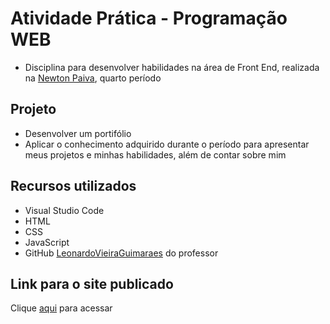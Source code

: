 # Atividade Prática - Programação WEB

- Disciplina para desenvolver habilidades na área de Front End, realizada na [Newton Paiva](https://newtonpaiva.br), quarto período

## Projeto

- Desenvolver um portifólio
- Aplicar o conhecimento adquirido durante o período para apresentar meus projetos e minhas habilidades, além de contar sobre mim

## Recursos utilizados

- Visual Studio Code
- HTML
- CSS
- JavaScript
- GitHub [LeonardoVieiraGuimaraes](https://github.com/LeonardoVieiraGuimaraes) do professor

## Link para o site publicado
Clique [aqui]() para acessar